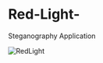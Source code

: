 # Red-Light-
Steganography Application

![RedLight](https://github.com/AegisSynapse/Red-Light-/assets/132188683/5cb5b9b7-3684-4b75-9edb-cf5e76781535)
